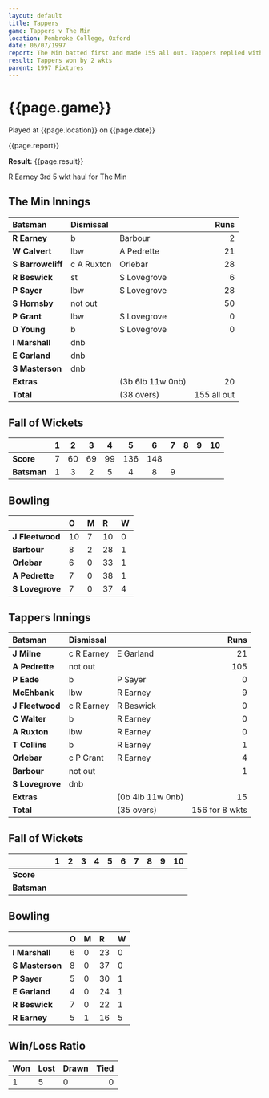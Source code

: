 ```yaml
---
layout: default
title: Tappers
game: Tappers v The Min
location: Pembroke College, Oxford
date: 06/07/1997
report: The Min batted first and made 155 all out. Tappers replied with 156 for 8 wkts
result: Tappers won by 2 wkts
parent: 1997 Fixtures
---
```


# {{page.game}}

Played at {{page.location}} on {{page.date}}

{{page.report}}

**Result:** {{page.result}}

R Earney 3rd 5 wkt haul for The Min

## The Min Innings

| Batsman | Dismissal |  | Runs |
|:---|:---|---|---:|
| **R Earney** | b | Barbour | 2 |
| **W Calvert** | lbw | A Pedrette | 21 |
| **S Barrowcliff** | c A Ruxton | Orlebar | 28 |
| **R Beswick** | st | S Lovegrove | 6 |
| **P Sayer** | lbw | S Lovegrove | 28 |
| **S Hornsby** | not out |  | 50 |
| **P Grant** | lbw | S Lovegrove | 0 |
| **D Young** | b | S Lovegrove | 0 |
| **I Marshall** | dnb |  |  |
| **E Garland** | dnb |  |  |
| **S Masterson** | dnb |  |  |
| **Extras** | | (3b 6lb 11w 0nb) | 20 |
| **Total** | | (38 overs) | 155 all out |

## Fall of Wickets

| | 1 | 2 | 3 | 4 | 5 | 6 | 7 | 8 | 9 | 10 |
|---|:---:|:---:|:---:|:---:|:---:|:---:|:---:|:---:|:---:|:---:|
| **Score** | 7 | 60 | 69 | 99 | 136 | 148 |  |  |  |  |
| **Batsman** | 1 | 3 | 2 | 5 | 4 | 8 | 9 |  |  |  |

## Bowling

| | O | M | R | W |
|---|:---|:---|:---|:---|
| **J Fleetwood** | 10 | 7 | 10 | 0 |
| **Barbour** | 8 | 2 | 28 | 1 |
| **Orlebar** | 6 | 0 | 33 | 1 |
| **A Pedrette** | 7 | 0 | 38 | 1 |
| **S Lovegrove** | 7 | 0 | 37 | 4 |

## Tappers Innings

| Batsman | Dismissal |  | Runs |
|:---|:---|---|---:|
| **J Milne** | c R Earney | E Garland | 21 |
| **A Pedrette** | not out |  | 105 |
| **P Eade** | b | P Sayer | 0 |
| **McEhbank** | lbw | R Earney | 9 |
| **J Fleetwood** | c R Earney | R Beswick | 0 |
| **C Walter** | b | R Earney | 0 |
| **A Ruxton** | lbw | R Earney | 0 |
| **T Collins** | b | R Earney | 1 |
| **Orlebar** | c P Grant | R Earney | 4 |
| **Barbour** | not out |  | 1 |
| **S Lovegrove** | dnb |  |  |
| **Extras** | | (0b 4lb 11w 0nb) | 15 |
| **Total** | | (35 overs) | 156 for 8 wkts |

## Fall of Wickets

| | 1 | 2 | 3 | 4 | 5 | 6 | 7 | 8 | 9 | 10 |
|---|:---:|:---:|:---:|:---:|:---:|:---:|:---:|:---:|:---:|:---:|
| **Score** |  |  |  |  |  |  |  |  |  |  |
| **Batsman** |  |  |  |  |  |  |  |  |  |  |

## Bowling

| | O | M | R | W |
|---|:---|:---|:---|:---|
| **I Marshall** | 6 | 0 | 23 | 0 |
| **S Masterson** | 8 | 0 | 37 | 0 |
| **P Sayer** | 5 | 0 | 30 | 1 |
| **E Garland** | 4 | 0 | 24 | 1 |
| **R Beswick** | 7 | 0 | 22 | 1 |
| **R Earney** | 5 | 1 | 16 | 5 |

## Win/Loss Ratio

| Won | Lost | Drawn | Tied |
|:---|:---|:---|---:|
| 1 | 5 | 0 | 0 |